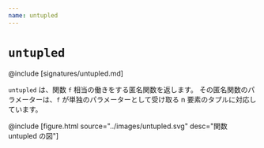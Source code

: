 ```yaml
---
name: untupled
---
```


# `untupled`

@include [signatures/untupled.md]

`untupled` は、関数 `f` 相当の働きをする匿名関数を返します。
その匿名関数のパラメーターは、`f` が単独のパラメーターとして受け取る n 要素のタプルに対応しています。

@include [figure.html source="../images/untupled.svg" desc="関数 untupled の図"]
